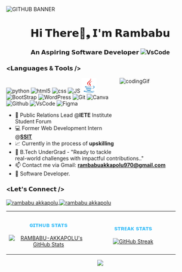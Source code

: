 ![GITHUB BANNER](https://github.com/user-attachments/assets/e496ae46-0830-428b-9b23-ad8ae0953f63)

<h1 align="center">𝗛𝗶 𝗧𝗵𝗲𝗿𝗲👋❟ 𝗜'𝗺 𝗥𝗮𝗺𝗯𝗮𝗯𝘂</h1>
<h3 align="center">𝗔𝗻 𝗔𝘀𝗽𝗶𝗿𝗶𝗻𝗴 𝗦𝗼𝗳𝘁𝘄𝗮𝗿𝗲 𝗗𝗲𝘃𝗲𝗹𝗼𝗽𝗲𝗿 
  <img src="https://user-images.githubusercontent.com/74038190/216122028-c05b52fb-983e-4ee8-8811-6f30cd9ea5d5.png" alt="VsCode" width="30" height="30"/>
</h3>

<!--Skills & About Section-->

<h3><𝗟𝗮𝗻𝗴𝘂𝗮𝗴𝗲𝘀 & 𝗧𝗼𝗼𝗹𝘀 /> </h3> 
<img align="right" src="https://owlbertsio-resized.s3.amazonaws.com/Popper.psd.full.png" alt="codingGif" width="200" height="200"/>
<p align="left">
 <img src="https://user-images.githubusercontent.com/74038190/212257472-08e52665-c503-4bd9-aa20-f5a4dae769b5.gif" alt="python" width="40" height="40" margin="10"/>
  <img src="https://user-images.githubusercontent.com/74038190/238200426-29fd6286-4e7b-4d6c-818f-c4765d5e39a9.gif" alt="html5" width="40" height="40"/> 
  <img src="https://user-images.githubusercontent.com/74038190/238200428-67f477ed-6624-42da-99f0-1a7b1a16eecb.gif" alt="css" width="40" height="40"/> 
  <img src="https://user-images.githubusercontent.com/74038190/212257454-16e3712e-945a-4ca2-b238-408ad0bf87e6.gif" alt="JS" width="40" height="40"/>
  <img src="https://raw.githubusercontent.com/devicons/devicon/master/icons/java/java-original.svg" alt="java" width="40" height="40"/>
  <img src="https://user-images.githubusercontent.com/74038190/212280805-9bcb336b-8c55-46a8-abf8-ff286ab55472.gif" alt="BootStrap" width="40" height="40"/>
   <img src="https://img.icons8.com/?size=100&id=47rLN0LpMb6s&format=png&color=000000" alt="WordPress" width="40" height="40"/>
  <img src="https://user-images.githubusercontent.com/74038190/212281775-b468df30-4edc-4bf8-a4ee-f52e1aaddc86.gif" alt="Git" width="40" height="40"/>
    <img src="https://img.icons8.com/?size=100&id=iWw83PVcBpLw&format=png&color=000000" alt="Canva" width="40" height="40"/>
  <img src="https://user-images.githubusercontent.com/74038190/212257468-1e9a91f1-b626-4baa-b15d-5c385dfa7ed2.gif" alt="Github" width="40" height="40"/>
  <img src="https://user-images.githubusercontent.com/74038190/212257465-7ce8d493-cac5-494e-982a-5a9deb852c4b.gif" alt="VsCode" width="40" height="40"/>
  <img src="https://img.icons8.com/?size=100&id=zfHRZ6i1Wg0U&format=png&color=000000" alt="Figma" width="40" height="40"/>
</p>

- 🤝 Public Relations Lead @**IETE** Institute Student Forum
- 💻 Former Web Development Intern @**[SSIT](https://sensesemi.in/)**
- 📈 Currently in the process of **upskilling**
- 🙂 B.Tech UnderGrad - "Ready to tackle real-world challenges with impactful contributions.."
- 📫 Contact me via Gmail: **rambabuakkapolu970@gmail.com**
- 🎯 Software Developer.
  
<!--Contact Section-->

<h3><𝗟𝗲𝘁'𝘀 𝗖𝗼𝗻𝗻𝗲𝗰𝘁 /> </h3>
<p align="left">
  <a href="https://www.linkedin.com/in/rambabu-akkapolu/" target="blank">
    <img align="center" src="https://user-images.githubusercontent.com/74038190/235294012-0a55e343-37ad-4b0f-924f-c8431d9d2483.gif" alt="rambabu akkapolu" height="60" width="60"/>
  </a>
  <a href="https://x.com/A_Rambabu_" target="blank">
    <img align="center" src="https://user-images.githubusercontent.com/74038190/235294011-b8074c31-9097-4a65-a594-4151b58743a8.gif" alt="rambabu akkapolu" height="60" width="60"/>
  </a>
</p>

<!--Stats Section-->

<table style="border: none; width: 90%;">
  <tr>
    <td width="50%">
      <h3 align="center"><strong style="color:#36bcf8">ɢɪᴛʜᴜʙ sᴛᴀᴛs</strong></h3>
      <p align="center">
            <a href="https://awesome-github-stats.azurewebsites.net/index.html??cardType=octocat&theme=nord&preferLogin=true&Background=081F3053&Border=FFFFFF00&Title=DDDDDD">    <img  alt="RAMBABU-AKKAPOLU's GitHub Stats" src="https://awesome-github-stats.azurewebsites.net/user-stats/RAMBABU-AKKAPOLU?cardType=octocat&theme=nord&preferLogin=true&Background=081F3053&Border=FFFFFF00&Title=DDDDDD" />  </a>
      </p>
    </td>
    <td width="50%">
      <h3 align="center"><strong style="color:#36bcf8">sᴛʀᴇᴀᴋ sᴛᴀᴛs</strong></h3>
      <p align="center">
         <a href="https://git.io/streak-stats"><img src="https://streak-stats.demolab.com?user=rambabu-akkapolu&theme=nord&hide_border=true&border_radius=0&card_height=200&background=081F3053&fire=16698E&ring=2387D053&border=081F3053&currStreakNum=EBEBEB&sideLabels=EBEBEB&sideNums=EBEBEB" alt="GitHub Streak" /></a>
      </p>
    </td>
  </tr>
</table>

<!--Footer Section-->

<p align="center">
  <img src="https://capsule-render.vercel.app/api?type=waving&color=gradient&height=65&width=100&section=footer"/>
</p>
